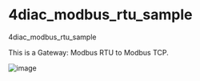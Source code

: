 # 4diac_modbus_rtu_sample
4diac_modbus_rtu_sample



This is a Gateway: 
Modbus RTU to Modbus TCP.

![image](https://github.com/user-attachments/assets/710e5fbb-cbf5-46ba-adc2-151f3469fa88)
